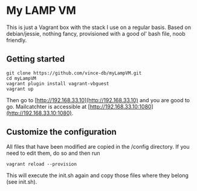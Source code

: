 # My LAMP VM

This is just a Vagrant box with the stack I use on a regular basis. Based on debian/jessie, nothing fancy, provisioned with a good ol' bash file, noob friendly. 

## Getting started

```
git clone https://github.com/vince-db/myLampVM.git
cd myLampVM
vagrant plugin install vagrant-vbguest
vagrant up
```
Then go to [http://192.168.33.10](http://192.168.33.10) and you are good to go. 
Mailcatchter is accessible at [http://192.168.33.10:1080](http://192.168.33.10:1080). 

## Customize the configuration

All files that have been modified are copied in the /config directory. If you need to edit them, do so and then run

```
vagrant reload --provision
```
This will execute the init.sh again and copy those files where they belong (see init.sh).